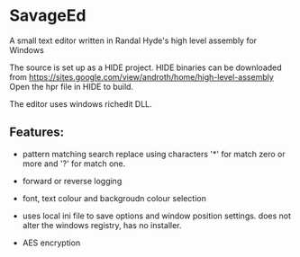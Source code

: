 # SavageEd
A small text editor written in Randal Hyde's high level assembly for Windows

The source is set up as a HIDE project. HIDE binaries can be downloaded from https://sites.google.com/view/androth/home/high-level-assembly
Open the hpr file in HIDE to build.

The editor uses windows richedit DLL.

## Features:

- pattern matching search replace using characters '*' for match zero or more and '?' for match one.

- forward or reverse logging

- font, text colour and backgroudn colour selection

- uses local ini file to save options and window position settings. does not alter the windows registry, has no installer.

- AES encryption
